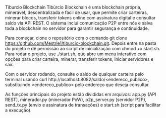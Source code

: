 Tiburcio Blockchain
Tibúrcio Blockchain é uma blockchain própria, minerável, descentralizada e fácil de usar, que permite criar carteiras, minerar blocos, transferir tokens online com assinatura digital e consultar saldo via API REST. O sistema inclui comunicação P2P entre nós e salva toda a blockchain no servidor para garantir segurança e continuidade.

Para começar, clone o repositório com o comando git clone https://github.com/Mestrie1/tiburcio-blockchain.git. Depois entre na pasta do projeto e dê permissão ao script de inicialização com chmod +x start.sh. Para rodar o projeto, use ./start.sh, que abre um menu interativo com opções para criar carteira, minerar, transferir tokens, iniciar servidores e sair.

Com o servidor rodando, consulte o saldo de qualquer carteira pelo terminal usando curl http://localhost:8082/saldo/<endereco_publico>, substituindo <endereco_publico> pelo endereço que deseja consultar.

As funções principais do projeto estão divididas em arquivos: app.py (API REST), minerador.py (minerador PoW), p2p_server.py (servidor P2P), send_tx.py (envio e assinatura de transações) e start.sh (script para facilitar a execução).
